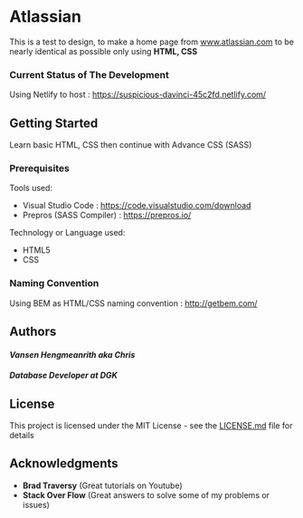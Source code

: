 # Atlassian

This is a test to design, to make a home page from www.atlassian.com to be nearly identical as possible only using <b> HTML, CSS </b>

### Current Status of The Development

Using Netlify to host : https://suspicious-davinci-45c2fd.netlify.com/

## Getting Started

Learn basic HTML, CSS then continue with Advance CSS (SASS)

### Prerequisites

Tools used:
* Visual Studio Code : https://code.visualstudio.com/download
* Prepros (SASS Compiler) : https://prepros.io/

Technology or Language used:
* HTML5
* CSS

### Naming Convention

Using BEM as HTML/CSS naming convention : http://getbem.com/

## Authors

#### *Vansen Hengmeanrith aka Chris*

#### *Database Developer at DGK*

## License

This project is licensed under the MIT License - see the [LICENSE.md](LICENSE.md) file for details

## Acknowledgments

* **Brad Traversy** (Great tutorials on Youtube)
* **Stack Over Flow** (Great answers to solve some of my problems or issues)
